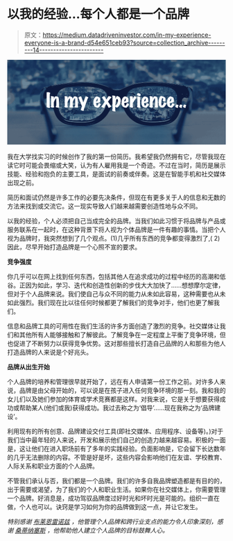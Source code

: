 # 以我的经验…每个人都是一个品牌

> 原文：<https://medium.datadriveninvestor.com/in-my-experience-everyone-is-a-brand-d54e651ceb93?source=collection_archive---------14----------------------->

![](img/d7731d16dc5db052ac51fb0348ab3485.png)

我在大学找实习的时候创作了我的第一份简历。我希望我仍然拥有它，尽管我现在读它时可能会畏缩或大笑，认为有人雇用我是一个奇迹。不过在当时，简历是展示技能、经验和抱负的主要工具，是面试的前奏或伴奏。这是在智能手机和社交媒体出现之前。

简历和面试仍然是许多工作的必要先决条件，但现在有更多关于人的信息和无数的方法来找到或交流它。这一现实导致人们越来越需要创造性地与众不同。

以我的经验，个人必须把自己当成完全的品牌。当我们如此习惯于将品牌与产品或服务联系在一起时，在这种背景下将人视为个体品牌是一件有趣的事情。当把个人视为品牌时，我突然想到了几个观点。(1)几乎所有东西的竞争都变得激烈了,( 2)因此，尽早开始打造品牌是一个心照不宣的要求。

**竞争强度**

你几乎可以在网上找到任何东西，包括其他人在追求成功的过程中经历的高潮和低谷。正因为如此，学习、迭代和创造性创新的步伐大大加快了……想想摩尔定律，但对于个人品牌来说。我们使自己与众不同的能力从未如此容易，这种需要也从未如此强烈。我们现在比以往任何时候都更了解我们的竞争对手，他们也更了解我们。

信息和品牌工具的可用性在我们生活的许多方面创造了激烈的竞争。社交媒体让我们和其他所有人能够接触和了解彼此。了解竞争在一定程度上平衡了竞争环境，但也促进了不断努力以获得竞争优势。这对那些擅长打造自己品牌的人和那些为他人打造品牌的人来说是个好兆头。

**品牌从出生开始**

个人品牌的培养和管理很早就开始了，远在有人申请第一份工作之前。对许多人来说，品牌是由父母开始的，可以说是在孩子进入任何竞争环境的那一刻。我和我的女儿们以及她们参加的体育或学术竞赛都是这样。对我来说，它是关于想要获得成功或帮助某人(他们或我)获得成功。我过去称之为‘倡导’……现在我称之为‘品牌建设’。

利用现有的所有创意、品牌建设交付工具(即社交媒体、应用程序、设备等)。)对于我们当中最年轻的人来说，开发和展示他们自己的创造力越来越容易。积极的一面是，这让他们在进入职场前有了多年的实践经验。负面影响是，它会留下长达数年的几乎无法删除的内容。不管是好是坏，这些内容会影响他们在友谊、学校教育、人际关系和职业方面的个人品牌。

不管我们承认与否，我们都是一个品牌。我们的许多自我品牌塑造都是有目的的，出于需要或渴望，为了我们的个人和职业生活。如果你在社交媒体上，你需要管理一个品牌。好消息是，成功驾驭品牌度过好时光和坏时光是可能的。组织一直在做，个人也可以。诀窍是学习如何为你的品牌做到这一点，并让它发生。

*特别感谢* [*布莱恩雷诺兹*](https://www.linkedin.com/in/brian-reynolds-08/) *，他管理个人品牌和跨行业支点的能力令人印象深刻，感谢* [*桑蒂纳塞斯*](https://www.linkedin.com/in/santinacessor/) *，他帮助他人建立个人品牌的目标鼓舞人心。*